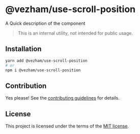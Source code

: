 # @vezham/use-scroll-position

A Quick description of the component

> This is an internal utility, not intended for public usage.

## Installation

```sh
yarn add @vezham/use-scroll-position
# or
npm i @vezham/use-scroll-position
```

## Contribution

Yes please! See the
[contributing guidelines](https://github.com/vezham/heroui/blob/master/CONTRIBUTING.md)
for details.

## License

This project is licensed under the terms of the
[MIT license](https://github.com/vezham/heroui/blob/master/LICENSE).
